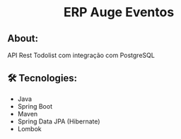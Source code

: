 <h1 align="center">ERP Auge Eventos</h1>

## About:
<p>API Rest Todolist com integração com PostgreSQL</p>

## 🛠 Tecnologies:
 <ul>
    <li>Java</li>
    <li>Spring Boot</li>
    <li>Maven</li>
    <li>Spring Data JPA (Hibernate)</li>
    <li>Lombok</li>
 </ul>